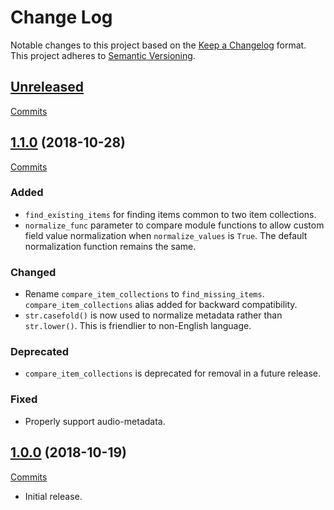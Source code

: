 # Change Log

Notable changes to this project based on the [Keep a Changelog](https://keepachangelog.com) format.
This project adheres to [Semantic Versioning](https://semver.org).


## [Unreleased](https://github.com/thebigmunch/google-music-utils/tree/master)

[Commits](https://github.com/thebigmunch/google-music-utils/compare/1.1.0...master)



## [1.1.0](https://github.com/thebigmunch/google-music-utils/releases/tag/1.1.0) (2018-10-28)

[Commits](https://github.com/thebigmunch/google-music-utils/compare/1.0.0...1.1.0)

### Added

* ``find_existing_items`` for finding items common to two item collections.
* ``normalize_func`` parameter to compare module functions to allow custom
  field value normalization when ``normalize_values`` is ``True``.
  The default normalization function remains the same.

### Changed

* Rename ``compare_item_collections`` to ``find_missing_items``.
  ``compare_item_collections`` alias added for backward compatibility.
* ``str.casefold()`` is now used to normalize metadata rather than
  ``str.lower()``. This is friendlier to non-English language.

### Deprecated

* ``compare_item_collections`` is deprecated for removal in a future release.

### Fixed

* Properly support audio-metadata.


## [1.0.0](https://github.com/thebigmunch/google-music-utils/releases/tag/1.0.0) (2018-10-19)

[Commits](https://github.com/thebigmunch/google-music-utils/commit/d466a8cb75041c1d1f6add1a999bfd1e25e73b0c)

* Initial release.
